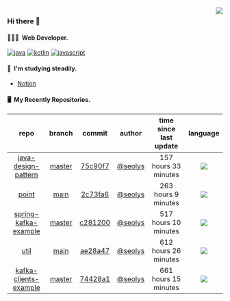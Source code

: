 <img align="right" src="https://github-readme-stats.vercel.app/api?username=seolys&show_icons=true&hide_title=true" />

### Hi there 👋

#### 🧑🏻‍💻&nbsp;&nbsp;Web Developer.


[![java](http://img.shields.io/badge/-java-black?style=flat-square&logo=)](#)
[![kotlin](http://img.shields.io/badge/-kotlin-gray?style=flat-square&logo=)](#)
[![javascript](http://img.shields.io/badge/-javascript-darkgray?style=flat-square&logo=)](#)

<!--
**seolys/seolys** is a ✨ _special_ ✨ repository because its `README.md` (this file) appears on your GitHub profile.

Here are some ideas to get you started:

- 🔭 I’m currently working on ...
- 🌱 I’m currently learning ...
- 👯 I’m looking to collaborate on ...
- 🤔 I’m looking for help with ...
- 💬 Ask me about ...
- 📫 How to reach me: ...
- 😄 Pronouns: ...
- ⚡ Fun fact: ...
-->

#### 🌱&nbsp;&nbsp;I'm studying steadily.
- [Notion](https://seolnavy.notion.site/Home-f9b0154d1c6d4b6ba008ef6e4f65e709)
<!--
- [inflearn](https://github.com/seolys/TIL/blob/master/inflearn/inflearn.md)
- [book](https://github.com/seolys/TIL/blob/master/book/book.md)
- [youtube](https://github.com/seolys/TIL/blob/master/youtube/youtube.md)
-->
#### 🖥&nbsp;&nbsp;My Recently Repositories.

| repo | branch | commit | author | time since last update | language |
|:---:|:---:|:---:|:---:|:---:|:---:|
| [java-design-pattern](https://github.com/seolys/java-design-pattern) | [master](https://github.com/seolys/java-design-pattern/tree/master) |[75c90f7](https://github.com/seolys/java-design-pattern/commit/75c90f70408c4be8177074e9c041a7ee4c8f859c) | [@seolys](https://github.com/seolys) |157 hours 33 minutes | ![](https://img.shields.io/badge/language-Java-default.svg?style=flat-square)|
| [point](https://github.com/seolys/point) | [main](https://github.com/seolys/point/tree/main) |[2c73fa6](https://github.com/seolys/point/commit/2c73fa641d3e7fdaa84d6229b0cf9721604e7e81) | [@seolys](https://github.com/seolys) |263 hours 9 minutes | ![](https://img.shields.io/badge/language-HTML-default.svg?style=flat-square)|
| [spring-kafka-example](https://github.com/seolys/spring-kafka-example) | [master](https://github.com/seolys/spring-kafka-example/tree/master) |[c281200](https://github.com/seolys/spring-kafka-example/commit/c2812007e7bd6e3437563ed223cb2caa048da42f) | [@seolys](https://github.com/seolys) |517 hours 10 minutes | ![](https://img.shields.io/badge/language-Java-default.svg?style=flat-square)|
| [util](https://github.com/seolys/util) | [main](https://github.com/seolys/util/tree/main) |[ae28a47](https://github.com/seolys/util/commit/ae28a47298e65d074075cc2ebc7e2410c10f66a7) | [@seolys](https://github.com/seolys) |612 hours 26 minutes | ![](https://img.shields.io/badge/language-HTML-default.svg?style=flat-square)|
| [kafka-clients-example](https://github.com/seolys/kafka-clients-example) | [master](https://github.com/seolys/kafka-clients-example/tree/master) |[74428a1](https://github.com/seolys/kafka-clients-example/commit/74428a179cdd23c1419ff8b9e7d484116f92be84) | [@seolys](https://github.com/seolys) |661 hours 15 minutes | ![](https://img.shields.io/badge/language-Java-default.svg?style=flat-square)|


<!--
[![Tech Blog Badge](http://img.shields.io/badge/-Tech%20blog-black?style=flat-square&logo=github&link=https://zzsza.github.io/)](https://zzsza.github.io/) 
[![Linkedin Badge](https://img.shields.io/badge/-LinkedIn-blue?style=flat-square&logo=Linkedin&logoColor=white&link=https://www.linkedin.com/in/seong-yun-byeon-8183a8113/)](https://www.linkedin.com/in/seong-yun-byeon-8183a8113/) 
[![Youtube Badge](https://img.shields.io/badge/Youtube-ff0000?style=flat-square&logo=youtube&link=https://www.youtube.com/c/kyleschool)](https://www.youtube.com/c/kyleschool) 
[![Facebook Badge](https://img.shields.io/badge/-Facebook-1877f2?style=flat-square&logo=facebook&logoColor=white&link=https://www.facebook.com/zzsza)](https://www.facebook.com/zzsza) 
[![Instagram Badge](https://img.shields.io/badge/-Instagram-dd2a7b?style=flat-square&logo=instagram&logoColor=white&link=https://www.instagram.com/data.scientist/)](https://www.instagram.com/data.scientist/) 
[![Gmail Badge](https://img.shields.io/badge/-Gmail-d14836?style=flat-square&logo=Gmail&logoColor=white&link=mailto:snugyun01@gmail.com)](mailto:snugyun01@gmail.com)
-->
